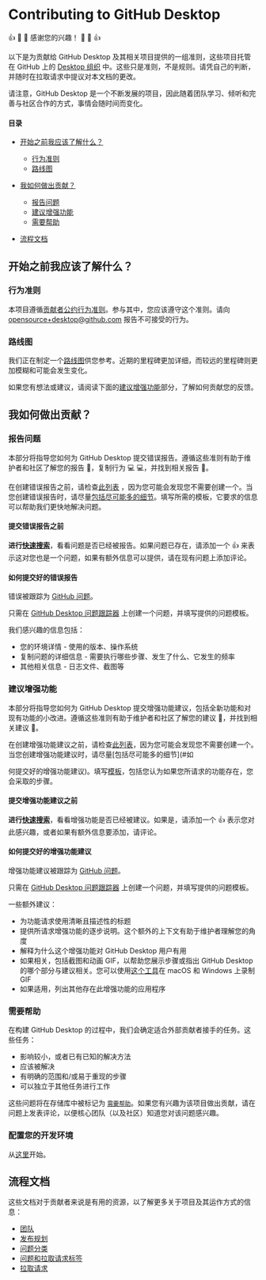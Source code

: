 # Contributing to GitHub Desktop

:+1: :tada: :sparkling_heart: 感谢您的兴趣！ :sparkling_heart: :tada: :+1:

以下是为贡献给 GitHub Desktop 及其相关项目提供的一组准则，这些项目托管在 GitHub 上的 [Desktop 组织](https://github.com/desktop) 中。这些只是准则，不是规则。请凭自己的判断，并随时在拉取请求中提议对本文档的更改。

请注意，GitHub Desktop 是一个不断发展的项目，因此随着团队学习、倾听和完善与社区合作的方式，事情会随时间而变化。

#### 目录

- [开始之前我应该了解什么？](#开始之前我应该了解什么)
  * [行为准则](#行为准则)
  * [路线图](#路线图)

- [我如何做出贡献？](#我如何做出贡献)
  * [报告问题](#报告问题)
  * [建议增强功能](#建议增强功能)
  * [需要帮助](#需要帮助)

- [流程文档](#流程文档)

## 开始之前我应该了解什么？

### 行为准则

本项目遵循[贡献者公约行为准则](../CODE_OF_CONDUCT.md)。参与其中，您应该遵守这个准则。请向 [opensource+desktop@github.com](mailto:opensource+desktop@github.com) 报告不可接受的行为。

### 路线图

我们正在制定一个[路线图](https://github.com/desktop/desktop/blob/development/docs/process/roadmap.md)供您参考。近期的里程碑更加详细，而较远的里程碑则更加模糊和可能会发生变化。

如果您有想法或建议，请阅读下面的[建议增强功能](#建议增强功能)部分，了解如何贡献您的反馈。

## 我如何做出贡献？

### 报告问题

本部分将指导您如何为 GitHub Desktop 提交错误报告。遵循这些准则有助于维护者和社区了解您的报告 :pencil:，复制行为 :computer: :computer:，并找到相关报告 :mag_right:。

在创建错误报告之前，请检查[此列表](#提交错误报告之前) ，因为您可能会发现您不需要创建一个。当您创建错误报告时，请尽量[包括尽可能多的细节](#如何提交好的错误报告)。填写所需的模板，它要求的信息可以帮助我们更快地解决问题。

#### 提交错误报告之前

**进行[快速搜索](https://github.com/desktop/desktop/labels/bug)**，看看问题是否已经被报告。如果问题已存在，请添加一个 :thumbsup: 来表示这对您也是一个问题，如果有额外信息可以提供，请在现有问题上添加评论。

#### 如何提交好的错误报告

错误被跟踪为 [GitHub 问题](https://guides.github.com/features/issues/)。

只需在 [GitHub Desktop 问题跟踪器](https://github.com/desktop/desktop/issues/new?template=bug_report.yaml) 上创建一个问题，并填写提供的问题模板。

我们感兴趣的信息包括：

 - 您的环境详情 - 使用的版本、操作系统
 - 复制问题的详细信息 - 需要执行哪些步骤、发生了什么、它发生的频率
 - 其他相关信息 - 日志文件、截图等

### 建议增强功能

本部分将指导您如何为 GitHub Desktop 提交增强功能建议，包括全新功能和对现有功能的小改进。遵循这些准则有助于维护者和社区了解您的建议 :pencil:，并找到相关建议 :mag_right:。

在创建增强功能建议之前，请检查[此列表](#提交增强功能建议之前)，因为您可能会发现您不需要创建一个。当您创建增强功能建议时，请尽量[包括尽可能多的细节](#如

何提交好的增强功能建议)。填写[模板](ISSUE_TEMPLATE/feature_request.yaml)，包括您认为如果您所请求的功能存在，您会采取的步骤。

#### 提交增强功能建议之前

**进行[快速搜索](https://github.com/desktop/desktop/labels/enhancement)**，看看增强功能是否已经被建议。如果是，请添加一个 :thumbsup: 表示您对此感兴趣，或者如果有额外信息要添加，请评论。

#### 如何提交好的增强功能建议

增强功能建议被跟踪为 [GitHub 问题](https://guides.github.com/features/issues/)。

只需在 [GitHub Desktop 问题跟踪器](https://github.com/desktop/desktop/issues/new?template=feature_request.yaml) 上创建一个问题，并填写提供的问题模板。

一些额外建议：

* 为功能请求使用清晰且描述性的标题
* 提供所请求增强功能的逐步说明。这个额外的上下文有助于维护者理解您的角度
* 解释为什么这个增强功能对 GitHub Desktop 用户有用
* 如果相关，包括截图和动画 GIF，以帮助您展示步骤或指出 GitHub Desktop 的哪个部分与建议相关。您可以使用[这个工具](http://www.cockos.com/licecap/)在 macOS 和 Windows 上录制 GIF
* 如果适用，列出其他存在此增强功能的应用程序

### 需要帮助

在构建 GitHub Desktop 的过程中，我们会确定适合外部贡献者接手的任务。这些任务：

 - 影响较小，或者已有已知的解决方法
 - 应该被解决
 - 有明确的范围和/或易于重现的步骤
 - 可以独立于其他任务进行工作

这些问题将在存储库中被标记为 [`需要帮助`](https://github.com/desktop/desktop/labels/help%20wanted)。如果您有兴趣为该项目做出贡献，请在问题上发表评论，以便核心团队（以及社区）知道您对该问题感兴趣。

### 配置您的开发环境

从[这里](https://github.com/desktop/desktop/blob/development/docs/contributing/setup.md)开始。

## 流程文档

这些文档对于贡献者来说是有用的资源，以了解更多关于项目及其运作方式的信息：

 - [团队](https://github.com/desktop/desktop/blob/development/docs/process/teams.md)
 - [发布规划](https://github.com/desktop/desktop/blob/development/docs/process/release-planning.md)
 - [问题分类](https://github.com/desktop/desktop/blob/development/docs/process/issue-triage.md)
 - [问题和拉取请求标签](https://github.com/desktop/desktop/blob/development/docs/process/labels.md)
 - [拉取请求](https://github.com/desktop/desktop/blob/development/docs/process/pull-requests.md)
